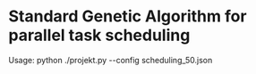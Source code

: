 # Standard Genetic Algorithm for parallel task scheduling

Usage: python ./projekt.py --config scheduling_50.json
